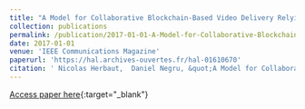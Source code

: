 ```yaml
---
title: "A Model for Collaborative Blockchain-Based Video Delivery Relying on Advanced Network Services Chains"
collection: publications
permalink: /publication/2017-01-01-A-Model-for-Collaborative-Blockchain-Based-Video-Delivery-Relying-on-Advanced-Network-Services-Chains
date: 2017-01-01
venue: 'IEEE Communications Magazine'
paperurl: 'https://hal.archives-ouvertes.fr/hal-01610670'
citation: ' Nicolas Herbaut,  Daniel Negru, &quot;A Model for Collaborative Blockchain-Based Video Delivery Relying on Advanced Network Services Chains.&quot; IEEE Communications Magazine, 2017.'
---
```

[Access paper here](https://hal.archives-ouvertes.fr/hal-01610670){:target="_blank"}
